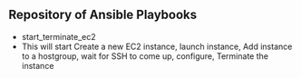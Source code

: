 ## Repository of Ansible Playbooks

- start_terminate_ec2
-   This will start Create a new EC2 instance, launch instance, Add instance to a hostgroup, wait for SSH to come up, configure, Terminate the instance


